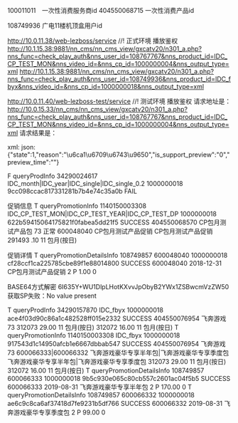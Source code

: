 100011011　一次性消费服务商id
404550068715 一次性消费产品id

108749936 广电11楼机顶盒用户id


http://10.0.11.38/web-lezboss/service //! 正式环境
播放鉴权
http://10.1.15.38:9881/nn_cms/nn_cms_view/gxcatv20/n301_a.php?nns_func=check_play_auth&nns_user_id=108767767&nns_product_id=IDC_CP_TEST_MON&nns_video_id=&nns_cp_id=1000000004&nns_output_type=xml
http://10.1.15.38:9881/nn_cms/nn_cms_view/gxcatv20/n301_a.php?nns_func=check_play_auth&nns_user_id=108749936&nns_product_id=IDC_fbyx&nns_video_id=&nns_cp_id=1000000018&nns_output_type=xml

http://10.0.11.40/web-lezboss-test/service //! 测试环境
播放鉴权
请求地址是：http://10.0.15.33/nn_cms/nn_cms_view/gxcatv20/n301_a.php?nns_func=check_play_auth&nns_user_id=108767767&nns_product_id=IDC_CP_TEST_MON&nns_video_id=&nns_cp_id=1000000004&nns_output_type=xml
请求结果是：<?xml version="1.0" encoding="utf-8" ?><auth  state="0" reason="有权限" />

xml:   <?xml version="1.0" encoding="utf-8" ?><auth  state="1" reason="没有权限" is_support_preview="0" preview_time="" />
json:  {"state":1,"reason":"\u6ca1\u6709\u6743\u9650","is_support_preview":"0","preview_time":""}








<lezboss>
        <isSuccess>F</isSuccess>
        <request>
                <method>queryProdInfo</method>
                <stbId>34290024617</stbId>
                <productId>IDC_month|IDC_year|IDC_single|IDC_single_0.2</productId>
                <partner>1000000018</partner>
                <sign>9cc098ccac817331281b7b4e74c35a0b</sign>
        </request>
        <response>
                <retCode>FAIL</retCode>
                <prodInfos>
                </prodInfos>
        </response>
</lezboss>



促销信息
<lezboss>
        <isSuccess>T</isSuccess>
        <request>
                <method>queryPromotionInfo</method>
                <stbId>1140150003308</stbId>
                <productId>IDC_CP_TEST_MON|IDC_CP_TEST_YEAR|IDC_CP_TEST_DP</productId>
                <partner>1000000018</partner>
                <sign>622b59415064175821f0fabea5dd21f5</sign>
        </request>
        <response>
                <retCode>SUCCESS</retCode>
                <prodInfos>
                        <prodDto>
                                <prodId>404550068570</prodId>
                                <prodName>CP包月测试产品包</prodName>
                                <prodType>73</prodType>
                                <status>正常</status>
                                <spId>600048040</spId>
                                <spName>CP包月测试产品促销</spName>
                                <spRemark>CP包月测试产品促销</spRemark>
                                <tariffs>
                                        <tariffDto>
                                                <tariffId>291493</tariffId>
                                                <priceValue>.10</priceValue>
                                                <billingType>11</billingType>
                                                <billingTypeName>包月(按日)</billingTypeName>
                                        </tariffDto>
                                </tariffs>
                        </prodDto>
                </prodInfos>
        </response>
</lezboss>

促销详情
<lezboss>
        <isSuccess>T</isSuccess>
        <request>
                <method>queryPromotionDetailsInfo</method>
                <produceId></produceId>
                <userId>108749857</userId>
                <promotionId>600048040</promotionId>
                <partner>1000000018</partner>
                <sign>cf28ccf1ca225785cbe89f1e88014800</sign>
        </request>
        <response>
                <retCode>SUCCESS</retCode>
                <prodInfos>
                        <PromotionDto>
                                <promotionId>600048040</promotionId>
                                <busiCode></busiCode>
                                <effDate></effDate>
                                <expDate>2018-12-31</expDate>
                                <pContent></pContent>
                                <pTitle>CP包月测试产品促销</pTitle>
                                <pType>2</pType>
                                <promotionCid></promotionCid>
                                <unit>P</unit>
                                <value>1.00</value>
                                <presentCircle></presentCircle>
                                <useCircle>0</useCircle>
                                <promotionPrice></promotionPrice>
                                <orderCircle></orderCircle>
                        </PromotionDto>
                </prodInfos>
        </response>
</lezboss>


BASE64方式解密
6I635Y+WU1DlpLHotKXvvJpObyB2YWx1ZSBwcmVzZW50
获取SP失败：No value present















<lezboss>
        <isSuccess>T</isSuccess>
        <request>
                <method>queryProdInfo</method>
                <stbId>34290157870</stbId>
                <productId>IDC_fbyx</productId>
                <partner>1000000018</partner>
                <sign>ace4f03d90c86a1c482528ff015e2332</sign>
        </request>
        <response>
                <retCode>SUCCESS</retCode>
                <prodInfos>
                        <prodDto>
                                <prodId>404550076954</prodId>
                                <prodName>飞奔游戏</prodName>
                                <prodType>73</prodType>
                                <status></status>
                                <orderDate></orderDate>
                                <tariffs>
                                                <tariffDto>
                                                        <tariffId>312073</tariffId>
                                                        <priceValue>29.00</priceValue>
                                                        <billingType>11</billingType>
                                                        <billingTypeName>包月(按日)</billingTypeName>
                                                </tariffDto>
                                                <tariffDto>
                                                        <tariffId>312072</tariffId>
                                                        <priceValue>16.00</priceValue>
                                                        <billingType>11</billingType>
                                                        <billingTypeName>包月(按日)</billingTypeName>
                                                </tariffDto>
                                </tariffs>
                        </prodDto>
                </prodInfos>
        </response>
</lezboss>
<lezboss>
        <isSuccess>T</isSuccess>
        <request>
                <method>queryPromotionInfo</method>
                <stbId>1140150003308</stbId>
                <productId>IDC_fbyx</productId>
                <partner>1000000018</partner>
                <sign>917543d1c14950afcb1e6667dbbab547</sign>
        </request>
        <response>
                <retCode>SUCCESS</retCode>
                <prodInfos>
                        <prodDto>
                                <prodId>404550076954</prodId>
                                <prodName>飞奔游戏</prodName>
                                <prodType>73</prodType>
                                <status></status>
                                <spId>600066333|600066332</spId>
                                <spName>飞奔游戏豪华专享半年包|飞奔游戏豪华专享季度包</spName>
                                <spRemark>飞奔游戏豪华专享半年包|飞奔游戏豪华专享季度包</spRemark>
                                <tariffs>
                                        <tariffDto>
                                                <tariffId>312073</tariffId>
                                                <priceValue>29.00</priceValue>
                                                <billingType>11</billingType>
                                                <billingTypeName>包月(按日)</billingTypeName>
                                        </tariffDto>
                                        <tariffDto>
                                                <tariffId>312072</tariffId>
                                                <priceValue>16.00</priceValue>
                                                <billingType>11</billingType>
                                                <billingTypeName>包月(按日)</billingTypeName>
                                        </tariffDto>
                                </tariffs>
                        </prodDto>
                </prodInfos>
        </response>
</lezboss>


<lezboss>
        <isSuccess>T</isSuccess>
        <request>
                <method>queryPromotionDetailsInfo</method>
                <produceId></produceId>
                <userId>108749857</userId>
                <promotionId>600066333</promotionId>
                <partner>1000000018</partner>
                <sign>9b5c930e065c80cb557c2601ac04f5b5</sign>
        </request>
        <response>
                <retCode>SUCCESS</retCode>
                <prodInfos>
                        <PromotionDto>
                                <promotionId>600066333</promotionId>
                                <busiCode></busiCode>
                                <effDate></effDate>
                                <expDate>2019-08-31</expDate>
                                <pContent></pContent>
                                <pTitle>飞奔游戏豪华专享半年包</pTitle>
                                <pType>2</pType>
                                <promotionCid></promotionCid>
                                <unit>P</unit>
                                <value>170.00</value>
                                <presentCircle></presentCircle>
                                <useCircle>0</useCircle>
                                <promotionPrice></promotionPrice>
                                <orderCircle></orderCircle>
                        </PromotionDto>
                </prodInfos>
        </response>
</lezboss>
<lezboss>
        <isSuccess>T</isSuccess>
        <request>
                <method>queryPromotionDetailsInfo</method>
                <produceId></produceId>
                <userId>108749857</userId>
                <promotionId>600066332</promotionId>
                <partner>1000000018</partner>
                <sign>ae6c9c8ca6af37418d7fe9231b5df766</sign>
        </request>
        <response>
                <retCode>SUCCESS</retCode>
                <prodInfos>
                        <PromotionDto>
                                <promotionId>600066332</promotionId>
                                <busiCode></busiCode>
                                <effDate></effDate>
                                <expDate>2019-08-31</expDate>
                                <pContent></pContent>
                                <pTitle>飞奔游戏豪华专享季度包</pTitle>
                                <pType>2</pType>
                                <promotionCid></promotionCid>
                                <unit>P</unit>
                                <value>99.00</value>
                                <presentCircle></presentCircle>
                                <useCircle>0</useCircle>
                                <promotionPrice></promotionPrice>
                                <orderCircle></orderCircle>
                        </PromotionDto>
                </prodInfos>
        </response>
</lezboss>

